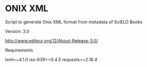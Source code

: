 # ONIX XML
Script to generate Onix XML format from metadata of SciELO Books

Version: 3.0

http://www.editeur.org/12/About-Release-3.0/


Requirements

lxml==4.1.0
iso-639==0.4.5
requests==2.18.4

